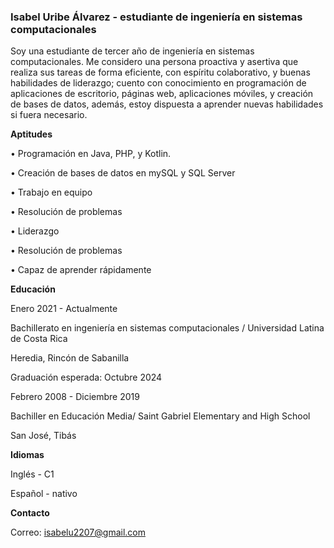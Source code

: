 ### Isabel Uribe Álvarez - estudiante de ingeniería en sistemas computacionales

Soy una estudiante de tercer año de ingeniería en sistemas computacionales. Me considero una persona proactiva y asertiva que realiza sus tareas de forma eficiente, con espíritu colaborativo, y buenas habilidades de liderazgo; cuento con conocimiento en programación de aplicaciones de escritorio, páginas web, aplicaciones móviles, y creación de bases de datos, además, estoy dispuesta a aprender nuevas habilidades si fuera necesario.

**Aptitudes**

• Programación en Java, PHP, y Kotlin.

• Creación de bases de datos en mySQL y SQL Server

• Trabajo en equipo

• Resolución de problemas

• Liderazgo

• Resolución de problemas

• Capaz de aprender rápidamente

**Educación**

<p>Enero 2021 - Actualmente </p>
<p>Bachillerato en ingeniería en sistemas computacionales / Universidad Latina de Costa Rica 
<p>Heredia, Rincón de Sabanilla</p>
<p>Graduación esperada: Octubre 2024</p>

<p>Febrero 2008 - Diciembre 2019</p>
<p>Bachiller en Educación Media/ Saint Gabriel Elementary and High School</p>
<p>San José, Tibás</p>

**Idiomas**

Inglés - C1

Español - nativo

**Contacto**

Correo: isabelu2207@gmail.com
